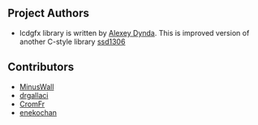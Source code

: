 ## Project Authors

* lcdgfx library is written by [Alexey Dynda](https://github.com/lexus2k). This is improved
  version of another C-style library [ssd1306](https://github.com/lexus2k/ssd1306)

## Contributors

* [MinusWall](https://github.com/minuswall)
* [drgallaci](https://github.com/drgallaci)
* [CromFr](https://gitbug.com/CromFr)
* [enekochan](https://github.com/enekochan)
